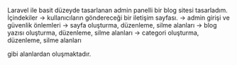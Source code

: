 Laravel ile basit düzeyde tasarlanan admin panelli bir blog sitesi tasarladım. 
İçindekiler
-> kullanıcıların göndereceği bir iletişim sayfası.
-> admin girişi ve güvenlik önlemleri
-> sayfa oluşturma, düzenleme, silme alanları
-> blog yazısı oluşturma, düzenleme, silme alanları
-> categori oluşturma, düzenleme, silme alanları

gibi alanlardan oluşmaktadır.
